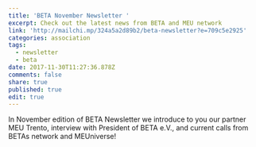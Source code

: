 ```yaml
---
title: 'BETA November Newsletter '
excerpt: Check out the latest news from BETA and MEU network
link: 'http://mailchi.mp/324a5a2d89b2/beta-newsletter?e=709c5e2925'
categories: association
tags:
  - newsletter
  - beta
date: 2017-11-30T11:27:36.878Z
comments: false
share: true
published: true
edit: true
---
```

In November edition of BETA Newsletter we introduce to you our partner MEU Trento, interview with President of BETA e.V., and current calls from BETAs network and MEUniverse!
